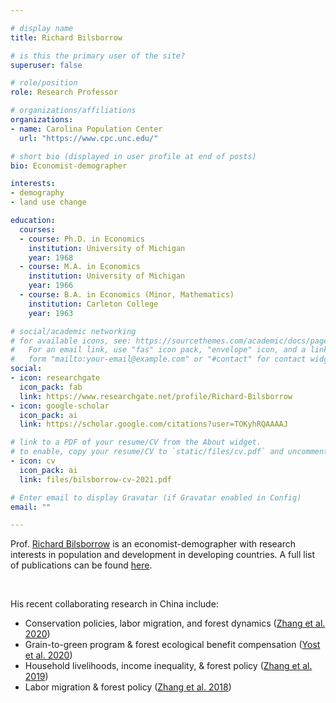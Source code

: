 ```yaml
---

# display name
title: Richard Bilsborrow

# is this the primary user of the site?
superuser: false

# role/position
role: Research Professor

# organizations/affiliations
organizations:
- name: Carolina Population Center
  url: "https://www.cpc.unc.edu/"

# short bio (displayed in user profile at end of posts)
bio: Economist-demographer

interests:
- demography
- land use change

education:
  courses:
  - course: Ph.D. in Economics
    institution: University of Michigan
    year: 1968
  - course: M.A. in Economics
    institution: University of Michigan
    year: 1966
  - course: B.A. in Economics (Minor, Mathematics)
    institution: Carleton College
    year: 1963

# social/academic networking
# for available icons, see: https://sourcethemes.com/academic/docs/page-builder/#icons
#   For an email link, use "fas" icon pack, "envelope" icon, and a link in the
#   form "mailto:your-email@example.com" or "#contact" for contact widget.
social:
- icon: researchgate
  icon_pack: fab
  link: https://www.researchgate.net/profile/Richard-Bilsborrow
- icon: google-scholar
  icon_pack: ai
  link: https://scholar.google.com/citations?user=TOKyhRQAAAAJ

# link to a PDF of your resume/CV from the About widget.
# to enable, copy your resume/CV to `static/files/cv.pdf` and uncomment the lines below.
- icon: cv
  icon_pack: ai
  link: files/bilsborrow-cv-2021.pdf

# Enter email to display Gravatar (if Gravatar enabled in Config)
email: ""

---
```


Prof. [Richard Bilsborrow](https://www.cpc.unc.edu/people/fellows/richard-e-bilsborrow/) is an economist-demographer
with research interests in population and development in developing countries. 
A full list of publications can be found [here](https://www.cpc.unc.edu/resources/publications/?q=Bilsborrow%2C+Richard+E.&sort=ryat). 

<br>

His recent collaborating research in China include:
- Conservation policies, labor migration, and forest dynamics ([Zhang et al. 2020](https://www.qzgeog.com/publication/p2020-zhangqi-divergent/))
- Grain-to-green program & forest ecological benefit compensation ([Yost et al. 2020](https://doi.org/10.1016/j.ecolecon.2019.106509))
- Household livelihoods, income inequality, & forest policy ([Zhang et al. 2019](https://www.qzgeog.com/publication/p2019-zhangqi-income/))
- Labor migration & forest policy ([Zhang et al. 2018](https://www.qzgeog.com/publication/p2018-zhangqi-migration/))

<br>



